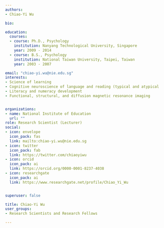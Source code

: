 ```yaml
---
authors:
- Chiao-Yi Wu

bio: 

education:
  courses:
  - course: Ph.D., Psychology
    institution: Nanyang Technological University, Singapore
    year: 2009 - 2014
  - course: B.S., Psychology
    institution: National Taiwan University, Taipei, Taiwan
    year: 2003 - 2007

email: "chiao-yi.wu@nie.edu.sg"
interests:
- Science of learning
- Cognitive neuroscience of language and reading (typical and atypical language development across lifespan, bilingualism, biliteracy)
- Literacy and numeracy development 
- Functional, structural, and diffusion magnetic resonance imaging


organizations:
- name: National Institute of Education
  url: ""
role: Research Scientist (Lecturer)
social:
- icon: envelope
  icon_pack: fas
  link: mailto:chiao-yi.wu@nie.edu.sg
- icon: twitter
  icon_pack: fab
  link: https://twitter.com/chiaoyiwu
- icon: orcid
  icon_pack: ai
  link: https://orcid.org/0000-0001-8237-4038
- icon: researchgate
  icon_pack: ai
  link: https://www.researchgate.net/profile/Chiao_Yi_Wu


superuser: false

title: Chiao-Yi Wu
user_groups:
- Research Scientists and Research Fellows

---
```



